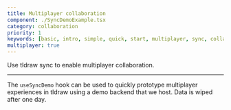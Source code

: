 ```yaml
---
title: Multiplayer collaboration
component: ./SyncDemoExample.tsx
category: collaboration
priority: 1
keywords: [basic, intro, simple, quick, start, multiplayer, sync, collaboration]
multiplayer: true
---
```


Use tldraw sync to enable multiplayer collaboration.

---

The `useSyncDemo` hook can be used to quickly prototype multiplayer experiences in tldraw using a demo backend that we host. Data is wiped after one day.
